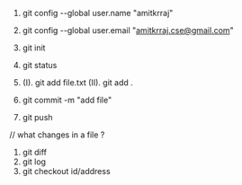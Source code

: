 1. git config --global user.name "amitkrraj"

2. git config --global user.email "amitkrraj.cse@gmail.com"

3. git init

4. git status

5. (I). git add file.txt
  (II). git add .
  
6. git commit -m "add file"

7. git push

// what changes in a file ?

1. git diff
2. git log
3. git checkout id/address
